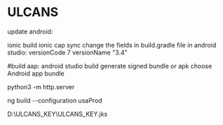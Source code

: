 # ULCANS

update android: 

ionic build
ionic cap sync
change the fields in build.gradle file in android studio: 
versionCode 7
versionName "3.4"

#build aap:
android studio
build
generate signed bundle or apk
choose Android app bundle

python3 -m http.server


 ng build  --configuration usaProd

D:\ULCANS_KEY\ULCANS_KEY.jks



